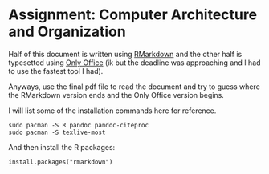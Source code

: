 # Assignment: Computer Architecture and Organization

Half of this document is written using [RMarkdown](http://rmarkdown.rstudio.com/) and the other half is typesetted using [Only Office](https://www.onlyoffice.com/) (ik but the deadline was approaching and I had to use the fastest tool I had).

Anyways, use the final pdf file to read the document and try to guess where the RMarkdown version ends and the Only Office version begins.

I will list some of the installation commands here for reference.

```{bash}
sudo pacman -S R pandoc pandoc-citeproc
sudo pacman -S texlive-most
```

And then install the R packages:

```{r}
install.packages("rmarkdown")
```
